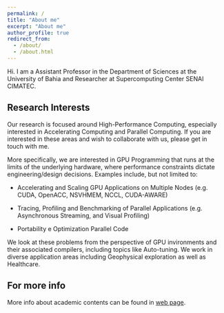 ```yaml
---
permalink: /
title: "About me"
excerpt: "About me"
author_profile: true
redirect_from: 
  - /about/
  - /about.html
---
```


Hi. I am a Assistant Professor in the Department of Sciences at the University of Bahia and Researcher at Supercomputing Center SENAI CIMATEC.

Research Interests
------
Our research is focused around High-Performance Computing, especially interested in Accelerating Computing and Parallel Computing. If you are interested in these areas and wish to collaborate with us, please get in touch with me.

More specifically, we are interested in GPU Programming that runs at the limits of the underlying hardware, where performance constraints dictate engineering/design decisions. Examples include, but not limited to:

 * Accelerating and Scaling GPU Applications on Multiple Nodes (e.g. CUDA, OpenACC, NSVHMEM, NCCL, CUDA-AWARE)

 * Tracing, Profiling and Benchmarking of Parallel Applications (e.g. Asynchronous Streaming, and Visual Profiling)
 
 * Portability e Optimization Parallel Code

We look at these problems from the perspective of GPU invironments and their associated compilers, including topics like Auto-tuning. We work in diverse application areas including Geophysical exploration as well as Healthcare.

For more info
------
More info about academic contents can be found in [web page](https://muriloboratto.docentes.uneb.br). 
